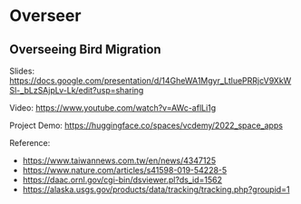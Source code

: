 # Overseer

## Overseeing Bird Migration

Slides: https://docs.google.com/presentation/d/14GheWA1Mgyr_LtluePRRjcV9XkWSl-_bLzSAjpLv-Lk/edit?usp=sharing

Video: https://www.youtube.com/watch?v=AWc-aflLi1g

Project Demo: https://huggingface.co/spaces/vcdemy/2022_space_apps

Reference:

* https://www.taiwannews.com.tw/en/news/4347125
* https://www.nature.com/articles/s41598-019-54228-5
* https://daac.ornl.gov/cgi-bin/dsviewer.pl?ds_id=1562
* https://alaska.usgs.gov/products/data/tracking/tracking.php?groupid=1

